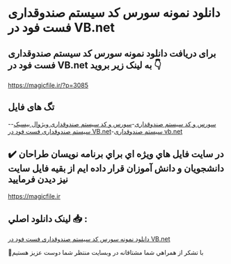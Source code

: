 # دانلود نمونه سورس کد سیستم صندوقداری فست فود در VB.net

## برای دریافت دانلود نمونه سورس کد سیستم صندوقداری فست فود در VB.net به لینک زیر بروید 👇

https://magicfile.ir/?p=3085

## تگ های فایل

-[سورس و کد سیستم صندوقداری](https://magicfile.ir/product/%d8%b3%d9%88%d8%b1%d8%b3-%d9%88-%da%a9%d8%af%d8%b3%db%8c%d8%b3%d8%aa%d9%85-%d8%b5%d9%86%d8%af%d9%88%d9%82%d8%af%d8%a7%d8%b1%db%8c-%d9%81%d8%b3%d8%aa-%d9%81%d9%88%d8%af-%d8%af%d8%b1-vb-net/)-[سورس و کد سیستم صندوقداری ویژوال بیسیک](https://magicfile.ir/product/%d8%b3%d9%88%d8%b1%d8%b3-%d9%88-%da%a9%d8%af%d8%b3%db%8c%d8%b3%d8%aa%d9%85-%d8%b5%d9%86%d8%af%d9%88%d9%82%d8%af%d8%a7%d8%b1%db%8c-%d9%81%d8%b3%d8%aa-%d9%81%d9%88%d8%af-%d8%af%d8%b1-vb-net/)-[سیستم صندوقداری فست فود در VB.net](https://magicfile.ir/product/%d8%b3%d9%88%d8%b1%d8%b3-%d9%88-%da%a9%d8%af%d8%b3%db%8c%d8%b3%d8%aa%d9%85-%d8%b5%d9%86%d8%af%d9%88%d9%82%d8%af%d8%a7%d8%b1%db%8c-%d9%81%d8%b3%d8%aa-%d9%81%d9%88%d8%af-%d8%af%d8%b1-vb-net/)-[سیستم صندوقداری vb.net](https://magicfile.ir/product/%d8%b3%d9%88%d8%b1%d8%b3-%d9%88-%da%a9%d8%af%d8%b3%db%8c%d8%b3%d8%aa%d9%85-%d8%b5%d9%86%d8%af%d9%88%d9%82%d8%af%d8%a7%d8%b1%db%8c-%d9%81%d8%b3%d8%aa-%d9%81%d9%88%d8%af-%d8%af%d8%b1-vb-net/)

## ✔️ در سايت فايل هاي ويژه اي براي برنامه نويسان طراحان دانشجويان و دانش آموزان قرار داده ايم از بقيه فايل سايت نيز ديدن فرماييد

https://magicfile.ir


## لينک دانلود اصلي 📥 :

[دانلود نمونه سورس کد سیستم صندوقداری فست فود در VB.net](https://magicfile.ir/product/%d8%b3%d9%88%d8%b1%d8%b3-%d9%88-%da%a9%d8%af%d8%b3%db%8c%d8%b3%d8%aa%d9%85-%d8%b5%d9%86%d8%af%d9%88%d9%82%d8%af%d8%a7%d8%b1%db%8c-%d9%81%d8%b3%d8%aa-%d9%81%d9%88%d8%af-%d8%af%d8%b1-vb-net/) 


🙏با تشکر از همراهي شما مشتاقانه در وبسایت منتظر شما دوست عزیز هستیم

